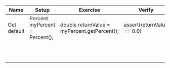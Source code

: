 | Name | Setup | Exercise | Verify | 
| ---- | ----- | -------- | ------ |
| Get default     | Percent myPercent = Percent(); |  double returnValue = myPercent.getPercent(); |  assert(returnValue == 0.0) |
|      |       |          |        |
|      |       |          |        |
|      |       |          |        |
|      |       |          |        |
|      |       |          |        |
|      |       |          |        |
|      |       |          |        |
|      |       |          |        |
|      |       |          |        |
|      |       |          |        |
|      |       |          |        |
